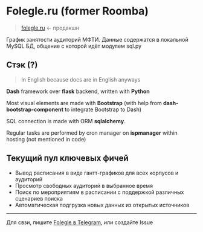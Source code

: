 # Folegle.ru (former Roomba)

> [folegle.ru](https://folegle.ru) <- продакшн

График занятости аудиторий МФТИ. Данные содержатся в локальной MySQL БД, общение с которой идёт модулем sql.py

## Стэк (?)

> In English because docs are in English anyways

**Dash** framework over **flask** backend, written with **Python**

Most visual elements are made with **Bootstrap** (with help from **dash-bootstrap-component** to integrate Bootstrap to Dash)

SQL connection is made with ORM **sqlalchemy**.

Regular tasks are performed by cron manager on **ispmanager** within hosting (not mentioned in code)

## Текущий пул ключевых фичей

- Вывод расписания в виде гантт-графиков для всех корпусов и аудиторий
- Просмотр свободных аудиторий в выбранное время
- Поиск по мероприятиям в расписании с поддержкой различных сценариев поиска
- Автоматическая подгрузка новых данных из открытых источников

---

Для свзи, пишите [Folegle в Telegram](https://t.me/folegle), или создайте Issue
